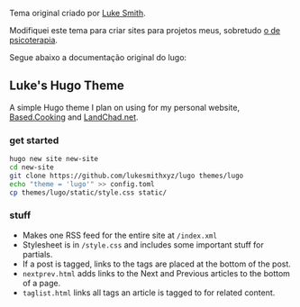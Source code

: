 Tema original criado por [Luke Smith](https://github.com/LukeSmithxyz/).

Modifiquei este tema para criar sites para projetos meus, sobretudo [o de psicoterapia](https://github.com/paulorssalves/site-psicoterapia).

Segue abaixo a documentação original do lugo:

## Luke's Hugo Theme

A simple Hugo theme I plan on using for my personal website, [Based.Cooking](https://based.cooking) and [LandChad.net](https://landchad.net).

### get started

```sh
hugo new site new-site
cd new-site
git clone https://github.com/lukesmithxyz/lugo themes/lugo
echo "theme = 'lugo'" >> config.toml
cp themes/lugo/static/style.css static/
```

### stuff

- Makes one RSS feed for the entire site at `/index.xml`
- Stylesheet is in `/style.css` and includes some important stuff for partials.
- If a post is tagged, links to the tags are placed at the bottom of the post.
- `nextprev.html` adds links to the Next and Previous articles to the bottom of a page.
- `taglist.html` links all tags an article is tagged to for related content.
